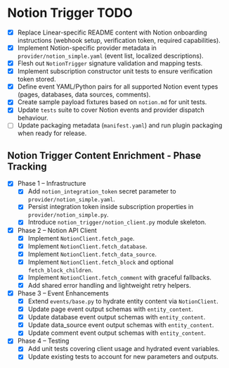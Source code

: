 # Notion Trigger TODO

- [x] Replace Linear-specific README content with Notion onboarding instructions (webhook setup, verification token, required capabilities).
- [x] Implement Notion-specific provider metadata in `provider/notion_simple.yaml` (event list, localized descriptions).
- [x] Flesh out `NotionTrigger` signature validation and mapping tests.
- [x] Implement subscription constructor unit tests to ensure verification token stored.
- [x] Define event YAML/Python pairs for all supported Notion event types (pages, databases, data sources, comments).
- [x] Create sample payload fixtures based on `notion.md` for unit tests.
- [x] Update `tests` suite to cover Notion events and provider dispatch behaviour.
- [ ] Update packaging metadata (`manifest.yaml`) and run plugin packaging when ready for release.

## Notion Trigger Content Enrichment - Phase Tracking

- [x] Phase 1 – Infrastructure
  - [x] Add `notion_integration_token` secret parameter to `provider/notion_simple.yaml`.
  - [x] Persist integration token inside subscription properties in `provider/notion_simple.py`.
  - [x] Introduce `notion_trigger/notion_client.py` module skeleton.
- [x] Phase 2 – Notion API Client
  - [x] Implement `NotionClient.fetch_page`.
  - [x] Implement `NotionClient.fetch_database`.
  - [x] Implement `NotionClient.fetch_data_source`.
  - [x] Implement `NotionClient.fetch_block` and optional `fetch_block_children`.
  - [x] Implement `NotionClient.fetch_comment` with graceful fallbacks.
  - [x] Add shared error handling and lightweight retry helpers.
- [x] Phase 3 – Event Enhancements
  - [x] Extend `events/base.py` to hydrate entity content via `NotionClient`.
  - [x] Update page event output schemas with `entity_content`.
  - [x] Update database event output schemas with `entity_content`.
  - [x] Update data_source event output schemas with `entity_content`.
  - [x] Update comment event output schemas with `entity_content`.
- [x] Phase 4 – Testing
  - [x] Add unit tests covering client usage and hydrated event variables.
  - [x] Update existing tests to account for new parameters and outputs.
